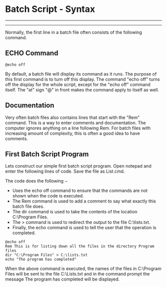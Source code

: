 # Batch Script - Syntax

---



---

Normally, the first line in a batch file often consists of the following command.

## ECHO Command

```
@echo off
```

By default, a batch file will display its command as it runs. The purpose of this first command is to turn off this display. The command "echo off" turns off the display for the whole script, except for the "echo off" command itself. The "at" sign "@" in front makes the command apply to itself as well.

## Documentation

Very often batch files also contains lines that start with the "Rem" command. This is a way to enter comments and documentation. The computer ignores anything on a line following Rem. For batch files with increasing amount of complexity, this is often a good idea to have comments.

## First Batch Script Program

Lets construct our simple first batch script program. Open notepad and enter the following lines of code. Save the file as List.cmd.

The code does the following −

* Uses the echo off command to ensure that the commands are not shown when the code is executed.
* The Rem command is used to add a comment to say what exactly this batch file does.
* The dir command is used to take the contents of the location C:\Program Files.
* The > command is used to redirect the output to the file C:\lists.txt.
* Finally, the echo command is used to tell the user that the operation is completed.

```
@echo off 
Rem This is for listing down all the files in the directory Program files 
dir "C:\Program Files" > C:\lists.txt 
echo "The program has completed"
```

When the above command is executed, the names of the files in C:\Program Files will be sent to the file C:\Lists.txt and in the command prompt the message The program has completed will be displayed.

